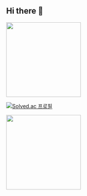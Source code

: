 ## Hi there 👋
<a href="https://github.com/jaehyonii">
  <img height=200 align="center" src="https://github-readme-stats.vercel.app/api?username=jaehyonii&show_icons=true&count_private=true&include_all_commits=true&hide_border=true&theme=merko" />
</a>

[![Solved.ac
프로필](http://mazassumnida.wtf/api/v2/generate_badge?boj=kkpp2007)](https://solved.ac/kkpp2007)

<a href="https://github.com/jaehyonii">
  <img height=200 align="center" src="https://github-readme-stats.vercel.app/api/top-langs?username=jaehyonii&size_weight=0.5&count_weight=0.5&langs_count=5&layout=donut&card_width=320&hide_border=true&theme=merko" />
</a>


<!--
**jaehyonii/jaehyonii** is a ✨ _special_ ✨ repository because its `README.md` (this file) appears on your GitHub profile.

Here are some ideas to get you started:

- 🔭 I’m currently working on ...
- 🌱 I’m currently learning ...
- 👯 I’m looking to collaborate on ...
- 🤔 I’m looking for help with ...
- 💬 Ask me about ...
- 📫 How to reach me: ...
- 😄 Pronouns: ...
- ⚡ Fun fact: ...
-->

